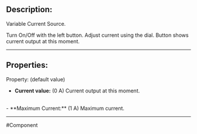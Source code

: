 ## Description:

Variable Current Source.

Turn On/Off with the left button.
Adjust current using the dial.
Button shows current output at this moment.

---

## Properties:
Property: (default value)

- **Current value:** (0 A)
   Current output at this moment.
<br>
- **Maximum Current:** (1 A)
   Maximum current.

---

#Component